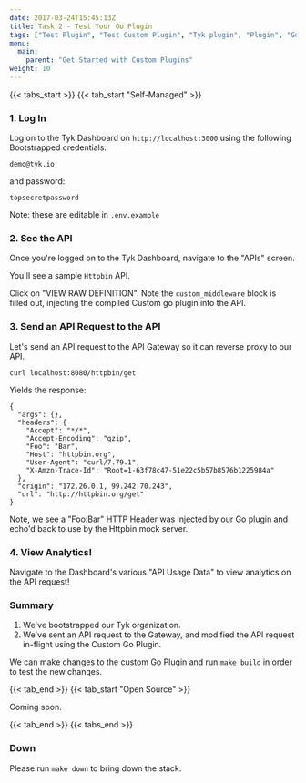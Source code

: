```yaml
---
date: 2017-03-24T15:45:13Z
title: Task 2 - Test Your Go Plugin
tags: ["Test Plugin", "Test Custom Plugin", "Tyk plugin", "Plugin", "Go plugin"]
menu:
  main:
    parent: "Get Started with Custom Plugins"
weight: 10
---
```


{{< tabs_start >}}
{{< tab_start "Self-Managed" >}}

### 1.  Log In

Log on to the Tyk Dashboard on `http://localhost:3000` using the following Bootstrapped credentials:
```
demo@tyk.io
```
and password:
```
topsecretpassword
```

Note: these are editable in `.env.example`


### 2. See the API

Once you're logged on to the Tyk Dashboard, navigate to the "APIs" screen.

You'll see a sample `Httpbin` API.

Click on "VIEW RAW DEFINITION".  Note the `custom_middleware` block is filled out, injecting the compiled Custom go plugin into the API.

### 3. Send an API Request to the API

Let's send an API request to the API Gateway so it can reverse proxy to our API.

```terminal
curl localhost:8080/httpbin/get
```

Yields the response:
```
{
  "args": {},
  "headers": {
    "Accept": "*/*",
    "Accept-Encoding": "gzip",
    "Foo": "Bar",
    "Host": "httpbin.org",
    "User-Agent": "curl/7.79.1",
    "X-Amzn-Trace-Id": "Root=1-63f78c47-51e22c5b57b8576b1225984a"
  },
  "origin": "172.26.0.1, 99.242.70.243",
  "url": "http://httpbin.org/get"
}
```

Note, we see a "Foo:Bar" HTTP Header was injected by our Go plugin and echo'd back to use by the Httpbin mock server.

### 4. View Analytics!


Navigate to the Dashboard's various "API Usage Data" to view analytics on the API request!


### Summary

1. We've bootstrapped our Tyk organization.
2. We've sent an API request to the Gateway, and modified the API request in-flight using the Custom Go Plugin.

We can make changes to the custom Go Plugin and run `make build` in order to test the new changes.

{{< tab_end >}}
{{< tab_start "Open Source" >}}

Coming soon.

{{< tab_end >}}
{{< tabs_end >}}

### Down

Please run ```make down```  to bring down the stack.